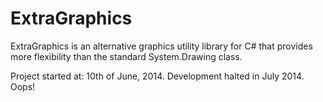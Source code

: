 ExtraGraphics
=============

ExtraGraphics is an alternative graphics utility library for C# that provides more flexibility than the standard System.Drawing class.
 
Project started at: 10th of June, 2014. Development halted in July 2014. Oops!
